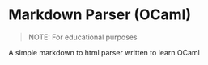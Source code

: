 # Markdown Parser (OCaml)

> NOTE: For educational purposes

A simple markdown to html parser written to learn OCaml
